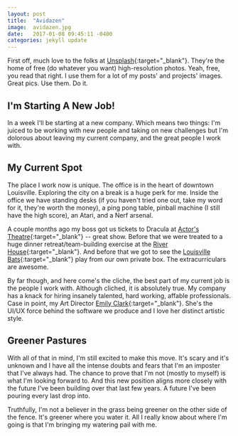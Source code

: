```yaml
---
layout: post
title:  "Avidazen"
image:  avidazen.jpg
date:   2017-01-08 09:45:11 -0400
categories: jekyll update
---
```

First off, much love to the folks at [Unsplash](https://unsplash.com){:target="_blank"}. They're the home of free (do whatever you want) high-resolution photos. Yeah, free, you read that right. I use them for a lot of my posts' and projects' images. Great pics. Use them. Do it.

## I'm Starting A New Job!

In a week I'll be starting at a new company. Which means two things: I'm juiced to be working with new people and taking on new challenges but I'm dolorous about leaving my current company, and the great people I work with.

## My Current Spot

The place I work now is unique. The office is in the heart of downtown Louisville. Exploring the city on a break is a huge perk for me. Inside the office we have standing desks (if you haven't tried one out, take my word for it, they're worth the money), a ping pong table, pinball machine (I still have the high score), an Atari, and a Nerf arsenal.

A couple months ago my boss got us tickets to Dracula at [Actor's Theatre](https://actorstheatre.org/){:target="_blank"} -- great show. Before that we were treated to a huge dinner retreat/team-building exercise at the [River House](http://riverhouselouisville.com/menu/wine-list/){:target="_blank"}. And before that we got to see the [Louisville Bats](http://www.milb.com/index.jsp?sid=t416){:target="_blank"} play from our own private box. The extracurriculars are awesome.

By far though, and here come's the cliche, the best part of my current job is the people I work with. Although cliched, it is absolutely true. My company has a knack for hiring insanely talented, hard working, affable professionals. Case in point, my Art Director [Emily Clark](https://www.linkedin.com/in/emilyblaineclark?authType=NAME_SEARCH&authToken=y4ye&locale=en_US&trk=tyah&trkInfo=clickedVertical%3Amynetwork%2CclickedEntityId%3A342480981%2CauthType%3ANAME_SEARCH%2Cidx%3A1-1-1%2CtarId%3A1483889616902%2Ctas%3Aem){:target="_blank"}. She's the UI/UX force behind the software we produce and I love her distinct artistic style.

## Greener Pastures

With all of that in mind, I'm still excited to make this move. It's scary and it's unknown and I have all the intense doubts and fears that I'm an imposter that I've always had. The chance to prove that I'm not (mostly to myself) is what I'm looking forward to. And this new position aligns more closely with the future I've been building over that last few years. A future I've been pouring every last drop into.

Truthfully, I'm not a believer in the grass being greener on the other side of the fence. It's greener where you water it. All I really know about where I'm going is that I'm bringing my watering pail with me.
